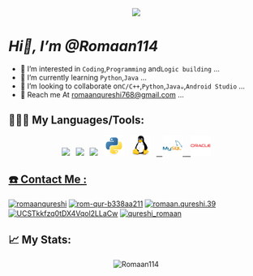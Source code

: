  <p align="center">
 <img src="https://c.tenor.com/NOYF3f82b_gAAAAC/programmer.gif" /></p>
  
  
  # *Hi👋, I’m @Romaan114*
- 👀 I’m interested in ```Coding```,```Programming``` and```Logic building``` ...
- 🌱 I’m currently learning ```Python```,```Java``` ...
- 🤝 I’m looking to collaborate on```C/C++```,```Python```,```Java☕```,```Android Studio``` ...
- 👣 Reach me At  romaanqureshi768@gmail.com ...






## 👨🏻‍💻 My Languages/Tools:
<div>
<p align="center">
<img src="https://img.shields.io/badge/html5%20-%23e34f26.svg?&style=for-the-badge&logo=html5&logoColor=white" />&nbsp;&nbsp;
 <img src="https://img.shields.io/badge/css3%20-%231572B6.svg?&style=for-the-badge&logo=css3&logoColor=white" />&nbsp;&nbsp;
<img src="https://img.shields.io/badge/javascript%20-%23F7DF1E.svg?&style=for-the-badge&logo=javascript&logoColor=white" />&nbsp;&nbsp;
  <img src="https://raw.githubusercontent.com/devicons/devicon/master/icons/python/python-original.svg" alt="python" width="40" height="40"/>&nbsp;&nbsp;
 <img src="https://raw.githubusercontent.com/devicons/devicon/master/icons/linux/linux-original.svg" alt="linux" width="40" height="40"/>&nbsp;&nbsp;  
 <a href="https://www.mysql.com/" target="_blank" rel="noreferrer">&nbsp;&nbsp;
  <img src="https://raw.githubusercontent.com/devicons/devicon/master/icons/mysql/mysql-original-wordmark.svg" alt="mysql" width="40" height="40"/> </a> <a href="https://www.oracle.com/" target="_blank" rel="noreferrer">&nbsp;&nbsp; 
 <img src="https://raw.githubusercontent.com/devicons/devicon/master/icons/oracle/oracle-original.svg" alt="oracle" width="40" height="40"/> </a> <a href="https://www.photoshop.com/en" target="_blank" rel="noreferrer">
 
 
 
 ## ☎️ Contact Me :
 
<a href="https://instagram.com/romaanqureshi" target="blank"><img align="center" src="https://raw.githubusercontent.com/rahuldkjain/github-profile-readme-generator/master/src/images/icons/Social/instagram.svg" alt="romaanqureshi" height="30" width="40" /></a>
<a href="https://linkedin.com/in/rom-qur-b338aa211" target="blank"><img align="center" src="https://raw.githubusercontent.com/rahuldkjain/github-profile-readme-generator/master/src/images/icons/Social/linked-in-alt.svg" alt="rom-qur-b338aa211" height="30" width="40" /></a>
<a href="https://fb.com/romaan.qureshi.39" target="blank"><img align="center" src="https://raw.githubusercontent.com/rahuldkjain/github-profile-readme-generator/master/src/images/icons/Social/facebook.svg" alt="romaan.qureshi.39" height="30" width="40" /></a>
<a href="https://www.youtube.com/c/UCSTkkfzq0tDX4Vqol2LLaCw" target="blank"><img align="center" src="https://raw.githubusercontent.com/rahuldkjain/github-profile-readme-generator/master/src/images/icons/Social/youtube.svg" alt=" UCSTkkfzq0tDX4Vqol2LLaCw" height="30" width="40" /></a>
<a href="https://twitter.com/qureshi_romaan" target="blank"><img align="center" src="https://raw.githubusercontent.com/rahuldkjain/github-profile-readme-generator/master/src/images/icons/Social/twitter.svg" alt=" qureshi_romaan " height="30" width="40" /></a>

 
 ## 📈 My Stats:
<p align="center">
<img align="center" src="https://github-readme-stats.vercel.app/api?username=Romaan114&show_icons=true" alt="Romaan114" />
 
 
 
 
 
  
 
 

 
 
 
 
<!---
Romaan114/Romaan114 is a ✨ special ✨ repository because its `README.md` (this file) appears on your GitHub profile.
You can click the Preview link to take a look at your changes.
--->
